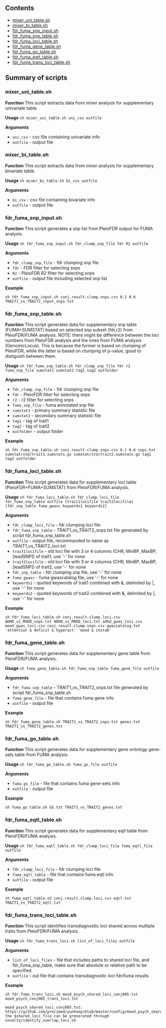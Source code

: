## Contents

* [mixer_uni_table.sh](#mixer_uni_tablesh)
* [mixer_bi_table.sh](#mixer_bi_tablesh)
* [fdr_fuma_snp_input.sh](#fdr_fuma_snp_inputsh)
* [fdr_fuma_snp_table.sh](#fdr_fuma_snp_tablesh)
* [fdr_fuma_loci_table.sh](#fdr_fuma_loci_tablesh)
* [fdr_fuma_gene_table.sh](#fuma_gene_tablesh)
* [fdr_fuma_go_table.sh](#fuma_go_tablesh)
* [fdr_fuma_eqtl_table.sh](#fdr_fuma_eqtl_tablesh)
* [fdr_fuma_trans_loci_table.sh](#fdr_fuma_trans_loci_tablesh)

## Summary of scripts

### mixer_uni_table.sh

**Function**
This script extracts data from mixer analysis for supplementary univariate
table.

**Usage** ``sh mixer_uni_table.sh uni_csv outfile``

**Arguments**
* `uni_csv` - csv file containing univariate info
* `outfile` - output file

### mixer_bi_table.sh

**Function**
This script extracts data from mixer analysis for supplementary bivariate
table.

**Usage** ``sh mixer_bi_table.sh bi_csv outfile``

**Arguments**
* `bi_csv` - csv file containing bivariate info
* `outfile` - output file

### fdr_fuma_snp_input.sh

**Function**
This script generates a snp list from PleioFDR output for FUMA analysis.

**Usage** ``sh fdr_fuma_snp_input.sh fdr_clump_snp_file fdr R2 outfile``

**Arguments**
* `fdr_clump_snp_file` - fdr clumping snp file
* `fdr` - FDR filter for selecting snps
* `R2` - PleioFDR R2 filter for selecting snps
* `outfile` - output file including selected snp list

**Example**
```
sh fdr_fuma_snp_input.sh conj.result.clump.snps.csv 0.1 0.6 TRAIT1_vs_TRAIT2_input_snps.txt
```

### fdr_fuma_snp_table.sh

**Function**
This script generates data for supplementary snp table (FUMA+SUMSTAT)
based on selected snp subset (fdr,r2) from PleioFDR/FUMA analysis.
NOTE: there might be difference between the loci numbers from PleioFDR analysis
and the ones from FUMA analysis (GenomicLocus). This is because the former
is based on clumping of PleioFDR, while the latter is based on clumping of
p-value, good to distiguish between them.

**Usage** ``sh fdr_fuma_snp_table.sh fdr_clump_snp_file fdr r2 fuma_snp_file sumstat1 sumstat2 tag1 tag2 outfolder``

**Arguments**
* `fdr_clump_snp_file` - fdr clumping snp file
* `fdr` - PleioFDR filter for selecting snps
* `r2` - r2 filter for selecting snps
* `fuma_snp_file` - fuma annotated snp file
* `sumstat1` - primary summary statistic file
* `sumstat2` - secondary summary statistic file
* `tag1` - tag of trait1
* `tag2` - tag of trait2
* `outfolder` - output folder

**Example**
```
sh fdr_fuma_snp_table.sh conj.result.clump.snps.csv 0.1 0.6 snps.txt sumstat/std/trait1.sumstats.gz sumstat/std/trait2.sumstats.gz tag1 tag2 outfolder
```

### fdr_fuma_loci_table.sh

**Function**
This script generates data for supplementary loci table (PleioFDR+FUMA+SUMSTAT)
from PleioFDR/FUMA analysis.

**Usage** ``sh fdr_fuma_loci_table.sh fdr_clump_loci_file fdr_fuma_snp_table outfile [trait1locifile trait2locifile] [fdr_snp_table fuma_gwasc keywords1 keywords2]``

**Arguments**
* `fdr_clump_loci_file` - fdr clumping loci file
* `fdr_fuma_snp_table` - TRAIT1_vs_TRAIT2_snps.txt file generated by script fdr_fuma_snp_table.sh
* `outfile` - output file, recommanded to name as TRAIT1_vs_TRAIT2_loci.txt
* `trait1locifile` - old loci file with 3 or 4 columns (CHR, MinBP, MaxBP, [leadSNP]) of trait1, use '-' for none
* `trait2locifile` - old loci file with 3 or 4 columns (CHR, MinBP, MaxBP, [leadSNP]) of trait2, use '-' for none
* `fdr_snp_table` - fdr clumping snp file, use '-' for none
* `fuma_gwasc` - fuma gwascatalog file, use '-' for none
* `keywords1` - quoted keywords of trait1 combined with &, delimited by |, use '-' for none
* `keywords2` - quoted keywords of trait2 combined with &, delimited by |, use '-' for none

**Example**
```
sh fdr_fuma_loci_table.sh conj.result.clump.loci.csv ADHD_vs_MOOD_snps.txt ADHD_vs_MOOD_loci.txt adhd_gwas_loci.csv mood_gwas_loci.csv conj.result.clump.snps.csv gwascatalog.txt 'attention & deficit & hyperact' 'mood & instab'
```

### fdr_fuma_gene_table.sh

**Function**
This script generates data for supplementary gene table from PleioFDR/FUMA analysis.

**Usage** ``sh fuma_gene_table.sh fdr_fuma_snp_table fuma_gene_file outfile``

**Arguments**
* `fdr_fuma_snp_table` - TRAIT1_vs_TRAIT2_snps.txt file generated by script fdr_fuma_snp_table.sh
* `fuma_gene_file` - file that contains fuma gene info
* `outfile` - output file

**Example**
```
sh fdr_fuma_gene_table.sh TRAIT1_vs_TRAIT2_snps.txt genes.txt TRAIT1_vs_TRAIT2_genes.txt
```

### fdr_fuma_go_table.sh

**Function**
This script generates data for supplementary gene ontology gene-sets table from FUMA analysis.

**Usage** ``sh fdr_fuma_go_table.sh fuma_gs_file outfile``

**Arguments**
* `fuma_gs_file` - file that contains fuma gene-sets info
* `outfile` - output file

**Example**
```
sh fuma_go_table.sh GS.txt TRAIT1_vs_TRAIT2_genes.txt
```

### fdr_fuma_eqtl_table.sh

**Function**
This script generates data for supplementary eqtl table from PleioFDR/FUMA analysis.

**Usage** ``sh fdr_fuma_eqtl_table.sh fdr_clump_loci_file fuma_eqtl_file outfile``

**Arguments**
* `fdr_clump_loci_file` - fdr clumping loci file
* `fuma_eqtl_table` - file that contains fuma eqtl info
* `outfile` - output file

**Example**
```
sh fuma_eqtl_table.sh conj.result.clump.loci.csv eqtl.txt TRAIT1_vs_TRAIT2_eqtl.txt
```

### fdr_fuma_trans_loci_table.sh

**Function**
This script identifies transdiagnostic loci shared across multiple traits from PleioFDR/FUMA analysis.

**Usage** ``sh fdr_fuma_trans_loci.sh list_of_loci_files outfile``

**Arguments**
* `list_of_loci_files` - file that includes paths to shared loci file, and fdr_fuma_snp_table, make sure that absolute or relative path to be specified
* `outfile` - out file that contains transdiagnostic loci fdr/fuma results

**Example**
```
sh fdr_fuma_trans_loci.sh mood_psych_shared_loci_conj005.txt mood_psych_conj005_trans_loci.txt

mood_psych_shared_loci_conj005.txt: https://github.com/precimed/yunhoop/blob/master/config/mood_psych_shared_loci_conj005.txt
the $shared_loci_file can be grenerated through novelty/identify_overlap_loci.sh
```
